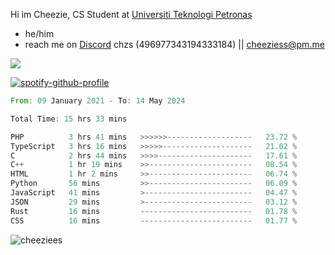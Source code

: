  Hi im Cheezie, CS Student at [Universiti Teknologi Petronas](https://www.utp.edu.my/Pages/Home.aspx)


- he/him  
- reach me on [Discord](https://discord.gg/R2zcmRMQym) chzs (496977343194333184) || [cheeziess@pm.me](mailto:cheeziess@pm.me) 

![](https://discord.c99.nl/widget/theme-3/496977343194333184.png)

[![spotify-github-profile](https://spotify-github-profile.vercel.app/api/view?uid=guwmvkhyh85uvierjzp9buh87&cover_image=true&theme=default&show_offline=true&bar_color=53b14f&bar_color_cover=true)](https://spotify-github-profile.vercel.app/api/view?uid=guwmvkhyh85uvierjzp9buh87&redirect=true)
<!--START_SECTION:waka-->

```rust
From: 09 January 2021 - To: 14 May 2024

Total Time: 15 hrs 33 mins

PHP          3 hrs 41 mins   >>>>>>-------------------   23.72 %
TypeScript   3 hrs 16 mins   >>>>>--------------------   21.02 %
C            2 hrs 44 mins   >>>>---------------------   17.61 %
C++          1 hr 19 mins    >>-----------------------   08.54 %
HTML         1 hr 2 mins     >>-----------------------   06.74 %
Python       56 mins         >>-----------------------   06.09 %
JavaScript   41 mins         >------------------------   04.47 %
JSON         29 mins         >------------------------   03.12 %
Rust         16 mins         -------------------------   01.78 %
CSS          16 mins         -------------------------   01.77 %
```

<!--END_SECTION:waka-->
<img src="https://komarev.com/ghpvc/?username=cheeziess&color=431c53" alt="cheeziees">
